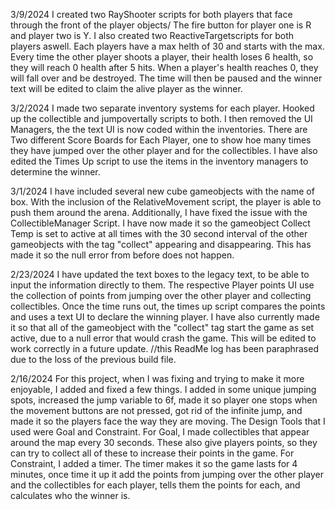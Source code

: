 3/9/2024 I created two RayShooter scripts for both players that face through the front of the player objects/ The fire button for player one is R and player two is Y. I also created two ReactiveTargetscripts for both players aswell. Each players have a max helth of 30 and starts with the max. Every time the other player shoots a player, their health loses 6 health, so they will reach 0 health after 5 hits. When a player's health reaches 0, they will fall over and be destroyed. The time will then be paused and the winner text will be edited to claim the alive player as the winner.

3/2/2024 I made two separate inventory systems for each player. Hooked up the collectible and jumpovertally scripts to both. I then removed the UI Managers, the the text UI is now coded within the inventories. There are Two different Score Boards for Each Player, one to show hoe many times they have jumped over the other player and for the collectibles. I have also edited the Times Up script to use the items in the inventory managers to determine the winner.

3/1/2024 I have included several new cube gameobjects with the name of box. With the inclusion of the RelativeMovement script, the player is able to push them around the arena. Additionally, I have fixed the issue with the CollectibleManager Script. I have now made it so the gameobject Collect Temp is set to active at all times with the 30 second interval of the other gameobjects with the tag "collect" appearing and disappearing. This has made it so the null error from before does not happen.

2/23/2024 I have updated the text boxes to the legacy text, to be able to input the information directly to them. The respective Player points UI use the collection of points from jumping over the other player and collecting collectibles. Once the time runs out, the times up script compares the points and uses a text UI to declare the winning player. I have also currently made it so that all of the gameobject with the "collect" tag start the game as set active, due to a null error that would crash the game. This will be edited to work correctly in a future update. //this ReadMe log has been paraphrased due to the loss of the previous build file.

2/16/2024 For this project, when I was fixing and trying to make it more enjoyable, I added and fixed a few things. I added in some unique jumping spots, increased the jump variable to 6f, made it so player one stops when the movement buttons are not pressed, got rid of the infinite jump, and made it so the players face the way they are moving. The Design Tools that I used were Goal and Constraint. For Goal, I made collectibles that appear around the map every 30 seconds. These also give players points, so they can try to collect all of these to increase their points in the game. For Constraint, I added a timer. The timer makes it so the game lasts for 4 minutes, once time it up it add the points from jumping over the other player and the collectibles for each player, tells them the points for each, and calculates who the winner is.
